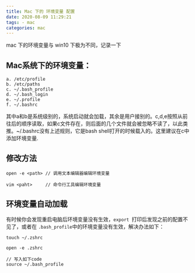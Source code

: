 ```yaml
---
title: Mac 下的 环境变量 配置
date: 2020-08-09 11:29:21
tags: - mac
categories: mac
---
```


mac 下的环境变量与 win10 下极为不同，记录一下
<!-- more -->
## Mac系统下的环境变量：
```
a. /etc/profile 
b. /etc/paths 
c. ~/.bash_profile 
d. ~/.bash_login 
e. ~/.profile 
f. ~/.bashrc 
```
其中a和b是系统级别的，系统启动就会加载，其余是用户接别的。c,d,e按照从前往后的顺序读取，如果c文件存在，则后面的几个文件就会被忽略不读了，以此类推。~/.bashrc没有上述规则，它是bash shell打开的时候载入的。这里建议在c中添加环境变量.

## 修改方法

```
open -e <path> // 调用文本编辑器编辑环境变量

vim <paht>     // 命令行工具编辑环境变量
```

## 环境变量自动加载

有时候你会发现重启电脑后环境变量没有生效，`export `打印后发现之前的配置不见了，或者在 `.bash_profile`中的环境变量没有生效，解决办法如下：

```
touch ~/.zshrc

open -e .zshrc

// 写入如下code
source ~/.bash_profile
```

